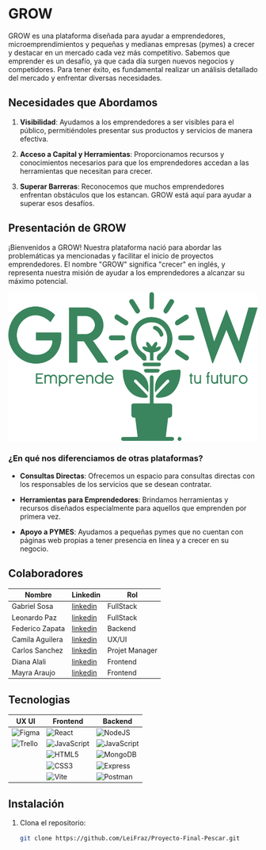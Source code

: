 # GROW

GROW es una plataforma diseñada para ayudar a emprendedores, microemprendimientos y pequeñas y medianas empresas (pymes)
a crecer y destacar en un mercado cada vez más competitivo. 
Sabemos que emprender es un desafío, ya que cada día surgen nuevos negocios y competidores. 
Para tener éxito, es fundamental realizar un análisis detallado del mercado y enfrentar diversas necesidades.

## Necesidades que Abordamos

1. **Visibilidad**: Ayudamos a los emprendedores a ser visibles para el público, permitiéndoles presentar sus productos y servicios de manera efectiva.
  
2. **Acceso a Capital y Herramientas**: Proporcionamos recursos y conocimientos necesarios para que los emprendedores accedan a las herramientas que necesitan para crecer.

3. **Superar Barreras**: Reconocemos que muchos emprendedores enfrentan obstáculos que los estancan. GROW está aquí para ayudar a superar esos desafíos.

## Presentación de GROW

¡Bienvenidos a GROW! Nuestra plataforma nació para abordar las problemáticas ya mencionadas y facilitar el inicio de proyectos emprendedores. 
El nombre "GROW" significa "crecer" en inglés, y representa nuestra misión de ayudar a los emprendedores a alcanzar su máximo potencial.

<div align="center">
  <img src="src/assets/logo_slogan_verde.png" title="GROW" alt="GROW" width="600" height="300"/>
</div>

### ¿En qué nos diferenciamos de otras plataformas?

- **Consultas Directas**: Ofrecemos un espacio para consultas directas con los responsables de los servicios que se desean contratar.
  
- **Herramientas para Emprendedores**: Brindamos herramientas y recursos diseñados especialmente para aquellos que emprenden por primera vez.

- **Apoyo a PYMES**: Ayudamos a pequeñas pymes que no cuentan con páginas web propias a tener presencia en línea y a crecer en su negocio.

## Colaboradores

| Nombre  | Linkedin | Rol |
|--------------|--------------|-------|
| Gabriel Sosa | [linkedin](https://www.linkedin.com/in/gabriel-a-sosa/) | FullStack |
| Leonardo Paz | [linkedin](http://www.linkedin.com/in/leonardofpaz) | FullStack |
| Federico Zapata | [linkedin](https://www.linkedin.com/in/federico-zapata-749a081a0/) | Backend |
| Camila Aguilera | [linkedin](https://www.linkedin.com/in/camila-aguilera-34963a226/) | UX/UI |
| Carlos Sanchez | [linkedin](https://www.linkedin.com/in/carlos-alfredo-sánchez/) | Projet Manager |
| Diana Alali | [linkedin](https://www.linkedin.com/in/diana-alali-4973a7200/) | Frontend |
| Mayra Araujo | [linkedin](https://www.linkedin.com/in/mayraaraujoj/) | Frontend |



## Tecnologias

| UX UI| Frontend | Backend |
| -----------|-----------| -----------|
| ![Figma](https://img.shields.io/badge/figma-%23F24E1E.svg?style=for-the-badge&logo=figma&logoColor=white) | ![React](https://img.shields.io/badge/react-%2320232a.svg?style=for-the-badge&logo=react&logoColor=%2361DAFB) | ![NodeJS](https://img.shields.io/badge/node.js-6DA55F?style=for-the-badge&logo=node.js&logoColor=white)
| ![Trello](https://img.shields.io/badge/Trello-%23026AA7.svg?style=for-the-badge&logo=Trello&logoColor=white) | ![JavaScript](https://img.shields.io/badge/javascript-%23323330.svg?style=for-the-badge&logo=javascript&logoColor=%23F7DF1E) | ![JavaScript](https://img.shields.io/badge/javascript-%23323330.svg?style=for-the-badge&logo=javascript&logoColor=%23F7DF1E)
| | ![HTML5](https://img.shields.io/badge/html5-%23E34F26.svg?style=for-the-badge&logo=html5&logoColor=white) | ![MongoDB](https://img.shields.io/badge/MongoDB-%234ea94b.svg?style=for-the-badge&logo=mongodb&logoColor=white)
| | ![CSS3](https://img.shields.io/badge/css3-%231572B6.svg?style=for-the-badge&logo=css3&logoColor=white) | ![Express](https://img.shields.io/badge/EXPRESS-blue?style=for-the-badge&logo=express&logoColor=white)| 
| | ![Vite](https://img.shields.io/badge/vite-%23646CFF.svg?style=for-the-badge&logo=vite&logoColor=white) | ![Postman](https://img.shields.io/badge/Postman-FF6C37?style=for-the-badge&logo=postman&logoColor=white)

## Instalación

1. Clona el repositorio:
   ```bash
   git clone https://github.com/LeiFraz/Proyecto-Final-Pescar.git
